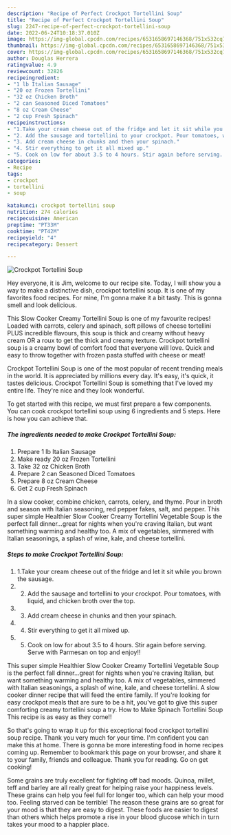 ```yaml
---
description: "Recipe of Perfect Crockpot Tortellini Soup"
title: "Recipe of Perfect Crockpot Tortellini Soup"
slug: 2247-recipe-of-perfect-crockpot-tortellini-soup
date: 2022-06-24T10:18:37.010Z
image: https://img-global.cpcdn.com/recipes/6531658697146368/751x532cq70/crockpot-tortellini-soup-recipe-main-photo.jpg
thumbnail: https://img-global.cpcdn.com/recipes/6531658697146368/751x532cq70/crockpot-tortellini-soup-recipe-main-photo.jpg
cover: https://img-global.cpcdn.com/recipes/6531658697146368/751x532cq70/crockpot-tortellini-soup-recipe-main-photo.jpg
author: Douglas Herrera
ratingvalue: 4.9
reviewcount: 32826
recipeingredient:
- "1 lb Italian Sausage"
- "20 oz Frozen Tortellini"
- "32 oz Chicken Broth"
- "2 can Seasoned Diced Tomatoes"
- "8 oz Cream Cheese"
- "2 cup Fresh Spinach"
recipeinstructions:
- "1.Take your cream cheese out of the fridge and let it sit while you brown the sausage."
- "2. Add the sausage and tortellini to your crockpot. Pour tomatoes, with liquid, and chicken broth over the top."
- "3. Add cream cheese in chunks and then your spinach."
- "4. Stir everything to get it all mixed up."
- "5. Cook on low for about 3.5 to 4 hours. Stir again before serving. Serve with Parmesan on top and enjoy!!"
categories:
- Recipe
tags:
- crockpot
- tortellini
- soup

katakunci: crockpot tortellini soup 
nutrition: 274 calories
recipecuisine: American
preptime: "PT33M"
cooktime: "PT42M"
recipeyield: "4"
recipecategory: Dessert

---
```



![Crockpot Tortellini Soup](https://img-global.cpcdn.com/recipes/6531658697146368/751x532cq70/crockpot-tortellini-soup-recipe-main-photo.jpg)

Hey everyone, it is Jim, welcome to our recipe site. Today, I will show you a way to make a distinctive dish, crockpot tortellini soup. It is one of my favorites food recipes. For mine, I'm gonna make it a bit tasty. This is gonna smell and look delicious.

This Slow Cooker Creamy Tortellini Soup is one of my favourite recipes! Loaded with carrots, celery and spinach, soft pillows of cheese tortellini PLUS incredible flavours, this soup is thick and creamy without heavy cream OR a roux to get the thick and creamy texture. Crockpot tortellini soup is a creamy bowl of comfort food that everyone will love. Quick and easy to throw together with frozen pasta stuffed with cheese or meat!

Crockpot Tortellini Soup is one of the most popular of recent trending meals in the world. It is appreciated by millions every day. It's easy, it's quick, it tastes delicious. Crockpot Tortellini Soup is something that I've loved my entire life. They're nice and they look wonderful.


To get started with this recipe, we must first prepare a few components. You can cook crockpot tortellini soup using 6 ingredients and 5 steps. Here is how you can achieve that.

<!--inarticleads1-->

##### The ingredients needed to make Crockpot Tortellini Soup:

1. Prepare 1 lb Italian Sausage
1. Make ready 20 oz Frozen Tortellini
1. Take 32 oz Chicken Broth
1. Prepare 2 can Seasoned Diced Tomatoes
1. Prepare 8 oz Cream Cheese
1. Get 2 cup Fresh Spinach


In a slow cooker, combine chicken, carrots, celery, and thyme. Pour in broth and season with Italian seasoning, red pepper fakes, salt, and pepper. This super simple Healthier Slow Cooker Creamy Tortellini Vegetable Soup is the perfect fall dinner…great for nights when you&#39;re craving Italian, but want something warming and healthy too. A mix of vegetables, simmered with Italian seasonings, a splash of wine, kale, and cheese tortellini. 

<!--inarticleads2-->

##### Steps to make Crockpot Tortellini Soup:

1. 1.Take your cream cheese out of the fridge and let it sit while you brown the sausage.
1. 2. Add the sausage and tortellini to your crockpot. Pour tomatoes, with liquid, and chicken broth over the top.
1. 3. Add cream cheese in chunks and then your spinach.
1. 4. Stir everything to get it all mixed up.
1. 5. Cook on low for about 3.5 to 4 hours. Stir again before serving. Serve with Parmesan on top and enjoy!!


This super simple Healthier Slow Cooker Creamy Tortellini Vegetable Soup is the perfect fall dinner…great for nights when you&#39;re craving Italian, but want something warming and healthy too. A mix of vegetables, simmered with Italian seasonings, a splash of wine, kale, and cheese tortellini. A slow cooker dinner recipe that will feed the entire family. If you&#39;re looking for easy crockpot meals that are sure to be a hit, you&#39;ve got to give this super comforting creamy tortellini soup a try. How to Make Spinach Tortellini Soup This recipe is as easy as they come!! 

So that's going to wrap it up for this exceptional food crockpot tortellini soup recipe. Thank you very much for your time. I'm confident you can make this at home. There is gonna be more interesting food in home recipes coming up. Remember to bookmark this page on your browser, and share it to your family, friends and colleague. Thank you for reading. Go on get cooking!

Some grains are truly excellent for fighting off bad moods. Quinoa, millet, teff and barley are all really great for helping raise your happiness levels. These grains can help you feel full for longer too, which can help your mood too. Feeling starved can be terrible! The reason these grains are so great for your mood is that they are easy to digest. These foods are easier to digest than others which helps promote a rise in your blood glucose which in turn takes your mood to a happier place.
